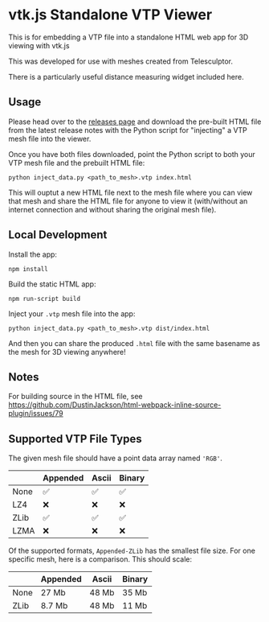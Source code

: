 # vtk.js Standalone VTP Viewer

This is for embedding a VTP file into a standalone HTML web app for 3D viewing
with vtk.js

This was developed for use with meshes created from Telesculptor.

There is a particularly useful distance measuring widget included here.

## Usage

Please head over to the [releases page](https://github.com/Kitware/vtp-web-viewer/releases/)
and download the pre-built HTML file from the latest release notes with the
Python script for "injecting" a VTP mesh file into the viewer.

Once you have both files downloaded, point the Python script to both your VTP
mesh file and the prebuilt HTML file:

```
python inject_data.py <path_to_mesh>.vtp index.html
```

This will ouptut a new HTML file next to the mesh file where you can view that
mesh and share the HTML file for anyone to view it (with/without an internet
connection and without sharing the original mesh file).

## Local Development

Install the app:

```
npm install
```

Build the static HTML app:

```
npm run-script build
```

Inject your `.vtp` mesh file into the app:

```
python inject_data.py <path_to_mesh>.vtp dist/index.html
```

And then you can share the produced `.html` file with the same basename as the
mesh for 3D viewing anywhere!

## Notes

For building source in the HTML file, see https://github.com/DustinJackson/html-webpack-inline-source-plugin/issues/79


## Supported VTP File Types

The given mesh file should have a point data array named `'RGB'`.

|| Appended | Ascii | Binary |
|------|----|----|----|
| None | ✅ | ✅ | ✅ |
| LZ4  | ❌ | ❌ | ❌ |
| ZLib | ✅ | ✅ | ✅ |
| LZMA | ❌ | ❌ | ❌ |

Of the supported formats, `Appended-ZLib` has the smallest file size. For one specific mesh, here is a comparison. This should scale:


|| Appended | Ascii | Binary |
|------|----|----|----|
| None | 27 Mb | 48 Mb | 35 Mb |
| ZLib | 8.7 Mb | 48 Mb | 11 Mb |
